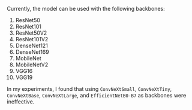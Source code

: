 Currently, the model can be used with the following backbones:

1. ResNet50
2. ResNet101
3. ResNet50V2
4. ResNet101V2
5. DenseNet121
6. DenseNet169
7. MobileNet
8. MobileNetV2
9. VGG16
10. VGG19

In my experiments, I found that using `ConvNeXtSmall`, `ConvNeXtTiny`, `ConvNeXtBase`, `ConvNeXtLarge`, and  `EfficientNetB0-B7` as backbones were ineffective.
